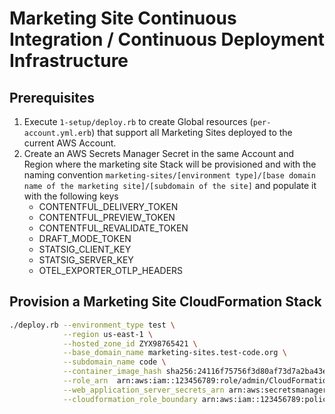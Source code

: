 # Marketing Site Continuous Integration / Continuous Deployment Infrastructure

## Prerequisites

1. Execute `1-setup/deploy.rb` to create Global resources (`per-account.yml.erb`) that support all Marketing Sites deployed to the current AWS Account.
1. Create an AWS Secrets Manager Secret in the same Account and Region where the marketing site Stack will be provisioned and with the naming convention `marketing-sites/[environment type]/[base domain name of the marketing site]/[subdomain of the site]` and populate it with the following keys
   - CONTENTFUL_DELIVERY_TOKEN
   - CONTENTFUL_PREVIEW_TOKEN
   - CONTENTFUL_REVALIDATE_TOKEN
   - DRAFT_MODE_TOKEN
   - STATSIG_CLIENT_KEY
   - STATSIG_SERVER_KEY
   - OTEL_EXPORTER_OTLP_HEADERS

## Provision a Marketing Site CloudFormation Stack

```bash
./deploy.rb --environment_type test \
            --region us-east-1 \
            --hosted_zone_id ZYX98765421 \
            --base_domain_name marketing-sites.test-code.org \
            --subdomain_name code \
            --container_image_hash sha256:24116f75756f3d80af73d7a2ba43e91ef3d89f0302fea8ece356530360a1b938 \
            --role_arn  arn:aws:iam::123456789:role/admin/CloudFormationMarketingSitesTestRole \
            --web_application_server_secrets_arn arn:aws:secretsmanager:us-east-1:123456789:secret:marketing-sites/test/marketing-sites.test-code.org/code-abc123 \
            --cloudformation_role_boundary arn:aws:iam::123456789:policy/marketing-sites-role-permissions-boundary-test
```
